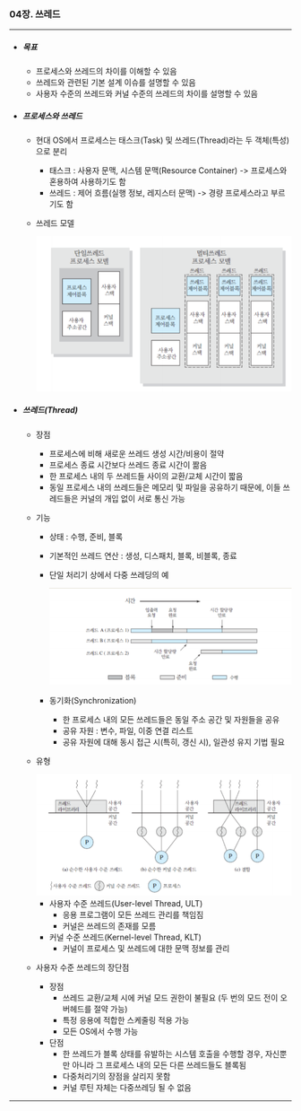 ### 04장. 쓰레드

---

- ##### 목표

  - 프로세스와 쓰레드의 차이를 이해할 수 있음
  - 쓰레드와 관련된 기본 설계 이슈를 설명할 수 있음
  - 사용자 수준의 쓰레드와 커널 수준의 쓰레드의 차이를 설명할 수 있음
  
- ##### 프로세스와 쓰레드

  - 현대 OS에서 프로세스는 태스크(Task) 및 쓰레드(Thread)라는 두 객체(특성)으로 분리

    - 태스크 : 사용자 문맥, 시스템 문맥(Resource Container) -> 프로세스와 혼용하여 사용하기도 함
    - 쓰레드 : 제어 흐름(실행 정보, 레지스터 문맥) -> 경량 프로세스라고 부르기도 함

  - 쓰레드 모델

    <img src="./resources/os-04-001.png">

- ##### 쓰레드(Thread)

  - 장점

    - 프로세스에 비해 새로운 쓰레드 생성 시간/비용이 절약
    - 프로세스 종료 시간보다 쓰레드 종료 시간이 짦음
    - 한 프로세스 내의 두 쓰레드들 사이의 교환/교체 시간이 짧음
    - 동일 프로세스 내의 쓰레드들은 메모리 및 파일을 공유하기 때문에, 이들 쓰레드들은 커널의 개입 없이 서로 통신 가능

  - 기능

    - 상태 : 수행, 준비, 블록
    - 기본적인 쓰레드 연산 : 생성, 디스패치, 블록, 비블록, 종료

    - 단일 처리기 상에서 다중 쓰레딩의 예

      <img src="./resources/os-04-002.png">

    - 동기화(Synchronization)

      - 한 프로세스 내의 모든 쓰레드들은 동일 주소 공간 및 자원들을 공유
      - 공유 자원 : 변수, 파일, 이중 연결 리스트
      - 공유 자원에 대해 동시 접근 시(특히, 갱신 시), 일관성 유지 기법 필요 

  - 유형

    <img src="./resources/os-04-003.png">

    - 사용자 수준 쓰레드(User-level Thread, ULT)
      - 응용 프로그램이 모든 쓰레드 관리를 책임짐
      - 커널은 쓰레드의 존재를 모름
    - 커널 수준 쓰레드(Kernel-level Thread, KLT)
      - 커널이 프로세스 및 쓰레드에 대한 문맥 정보를 관리

  - 사용자 수준 쓰레드의 장단점

    - 장점 
      - 쓰레드 교환/교체 시에 커널 모드 권한이 불필요 (두 번의 모드 전이 오버헤드를 절약 가능) 
      - 특정 응용에 적합한 스케줄링 적용 가능
      - 모든 OS에서 수행 가능 
    - 단점
      - 한 쓰레드가 블록 상태를 유발하는 시스템 호출을 수행할 경우, 자신뿐만 아니라 그 프로세스 내의 모든 다른 쓰레드들도 블록됨
      - 다중처리기의 장점을 살리지 못함
      - 커널 루틴 자체는 다중쓰레딩 될 수 없음

---



